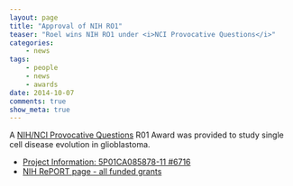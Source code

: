 ```yaml
---
layout: page
title: "Approval of NIH RO1"
teaser: "Roel wins NIH RO1 under <i>NCI Provocative Questions</i>"
categories:
    - news
tags:
    - people
    - news
    - awards
date: 2014-10-07
comments: true
show_meta: true
---
```


A [NIH/NCI Provocative Questions](http://provocativequestions.nci.nih.gov) R01 Award was provided to study single cell disease evolution in glioblastoma. 

*   [Project Information: 5P01CA085878-11 #6716](http://projectreporter.nih.gov/project_info_description.cfm?aid=8792138&icde=24987280&ddparam=&ddvalue=&ddsub=&cr=2&csb=default&cs=ASC)
*   [NIH RePORT page - all funded grants](http://projectreporter.nih.gov/Reporter_Viewsh.cfm?sl=13EDC003498FCED77598B8961CAA4A01A2FFCEB861BF)
